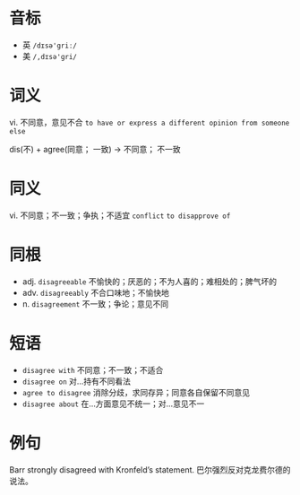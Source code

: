 # 音标

- 英 `/dɪsə'griː/`
- 美 `/,dɪsə'ɡri/`

# 词义

vi. 不同意，意见不合
`to have or express a different opinion from someone else`



dis(不) + agree(同意； 一致) → 不同意； 不一致

# 同义

vi. 不同意；不一致；争执；不适宜
`conflict` `to disapprove of`

# 同根

- adj. `disagreeable` 不愉快的；厌恶的；不为人喜的；难相处的；脾气坏的
- adv. `disagreeably` 不合口味地；不愉快地
- n. `disagreement` 不一致；争论；意见不同

# 短语

- `disagree with` 不同意；不一致；不适合
- `disagree on` 对…持有不同看法
- `agree to disagree` 消除分歧，求同存异；同意各自保留不同意见
- `disagree about` 在…方面意见不统一；对…意见不一

# 例句

Barr strongly disagreed with Kronfeld’s statement.
巴尔强烈反对克龙费尔德的说法。


